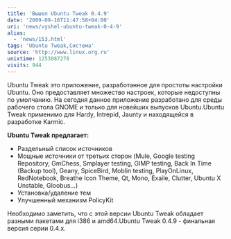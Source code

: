 ```yaml
---
title: 'Вышел Ubuntu Tweak 0.4.9'
date: '2009-09-16T11:47:58+04:00'
uri: 'news/vyshel-ubuntu-tweak-0-4-9'
alias: 
  - 'news/153.html'
tags: 'Ubuntu Tweak,Система'
source: 'http://www.linux.org.ru'
unixtime: 1253087278
visits: 944
---
```

Ubuntu Tweak это приложение, разработанное для простоты настройки Ubuntu. Оно предоставляет множество настроек, которые недоступны по умолчанию. На сегодня данное приложение разработано для среды рабочего стола GNOME и только для новейших выпусков Ubuntu.Ubuntu Tweak применимо для Hardy, Intrepid, Jaunty и находящейся в разработке Karmic.

**Ubuntu Tweak предлагает:**

*   Раздельный список источников
*   Мощные источники от третьих сторон (Mule, Google testing Repository, GmChess, Smplayer testing, GIMP testing, Back In Time (Backup tool), Geany, SpiceBird, Moblin testing, PlayOnLinux, RedNotebook, Breathe Icon Theme, Qt, Mono, Exaile, Clutter, Ubuntu X Unstable, Gloobus…)
*   Установка/удаление тем
*   Улучшенный механизм PolicyKit

Необходимо заметить, что с этой версии Ubuntu Tweak обладает разными пакетами для i386 и amd64.Ubuntu Tweak 0.4.9 - финальная версия серии 0.4.x.
